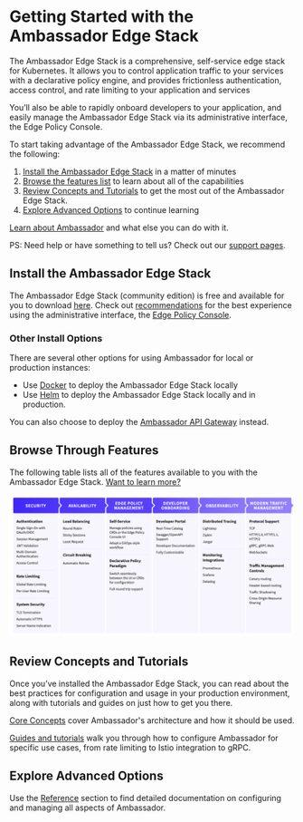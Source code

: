 # Getting Started with the Ambassador Edge Stack

The Ambassador Edge Stack is a comprehensive, self-service edge stack for Kubernetes. It allows you to control application traffic to your services with a declarative policy engine, and provides frictionless authentication, access control, and rate limiting to your application and services

You’ll also be able to rapidly onboard developers to your application, and easily manage the Ambassador Edge Stack via its administrative interface, the Edge Policy Console.

To start taking advantage of the Ambassador Edge Stack, we recommend the following:

1. [Install the Ambassador Edge Stack](/user-guide/install) in a matter of minutes
2. [Browse the features list](/user-guide/getting-started#browse-through-features) to learn about all of the capabilities
3. [Review Concepts and Tutorials](/user-guide/getting-started#review-concepts-and-tutorials) to get the most out of the Ambassador Edge Stack. 
4. [Explore Advanced Options](/user-guide/getting-started#explore-advanced-options) to continue learning

[Learn about Ambassador](/about/why-ambassador) and what else you can do with it.

PS: Need help or have something to tell us? Check out our [support pages](/about/support).

## Install the Ambassador Edge Stack

The Ambassador Edge Stack (community edition) is free and available for you to download [here](/user-guide/install). Check out [recommendations](/user-guide/product-requirements) for the best experience using the administrative interface, the [Edge Policy Console](/reference/dev-portal).

### Other Install Options

There are several other options for using Ambassador for local or production instances:

* Use [Docker](/about/quickstart) to deploy the Ambassador Edge Stack locally
* Use [Helm](/user-guide/helm) to deploy the Ambassador Edge Stack locally and in production.

You can also choose to deploy the [Ambassador API Gateway](/user-guide/install-ambassador-oss) instead.

## Browse Through Features

The following table lists all of the features available to you with the Ambassador Edge Stack. [Want to learn more?](https://www.getambassador.io/features/)

![Features](/doc-images/features-table.png)

## Review Concepts and Tutorials

Once you’ve installed the Ambassador Edge Stack, you can read about the best practices for configuration and usage in your production environment, along with tutorials and guides on just how to get you there.

[Core Concepts](/reference/core/ambassador) cover Ambassador's architecture and how it should be used.

[Guides and tutorials](/docs/guides) walk you through how to configure Ambassador for specific use cases, from rate limiting to Istio integration to gRPC.

## Explore Advanced Options

Use the [Reference](/reference/configuration) section to find detailed documentation on configuring and managing all aspects of Ambassador.
